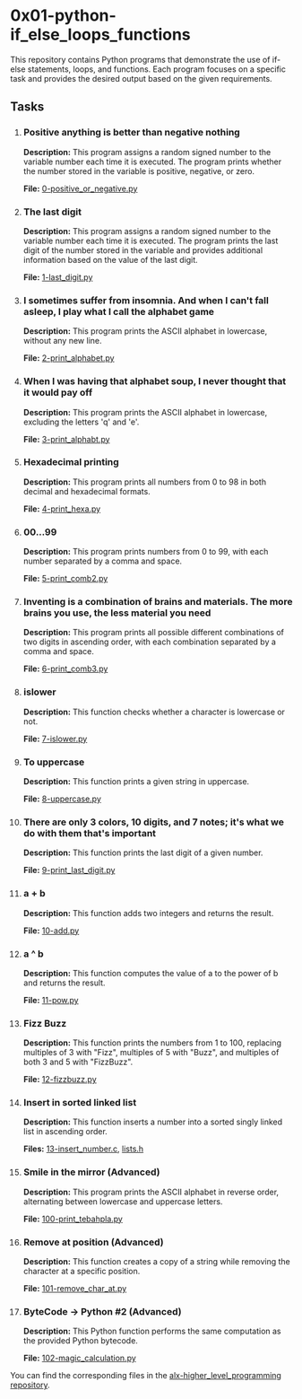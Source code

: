 <!DOCTYPE html>
<html>
<head>
  <title>0x01-python-if_else_loops_functions</title>
</head>
<body>
  <h1>0x01-python-if_else_loops_functions</h1>
  <p>This repository contains Python programs that demonstrate the use of if-else statements, loops, and functions. Each program focuses on a specific task and provides the desired output based on the given requirements.</p>
  <h2>Tasks</h2>
  <ol>
    <li>
      <h3>Positive anything is better than negative nothing</h3>
      <p><strong>Description:</strong> This program assigns a random signed number to the variable number each time it is executed. The program prints whether the number stored in the variable is positive, negative, or zero.</p>
      <p><strong>File:</strong> <a href="0-positive_or_negative.py">0-positive_or_negative.py</a></p>
    </li>
    <li>
      <h3>The last digit</h3>
      <p><strong>Description:</strong> This program assigns a random signed number to the variable number each time it is executed. The program prints the last digit of the number stored in the variable and provides additional information based on the value of the last digit.</p>
      <p><strong>File:</strong> <a href="1-last_digit.py">1-last_digit.py</a></p>
    </li>
    <li>
      <h3>I sometimes suffer from insomnia. And when I can't fall asleep, I play what I call the alphabet game</h3>
      <p><strong>Description:</strong> This program prints the ASCII alphabet in lowercase, without any new line.</p>
      <p><strong>File:</strong> <a href="2-print_alphabet.py">2-print_alphabet.py</a></p>
    </li>
    <li>
      <h3>When I was having that alphabet soup, I never thought that it would pay off</h3>
      <p><strong>Description:</strong> This program prints the ASCII alphabet in lowercase, excluding the letters 'q' and 'e'.</p>
      <p><strong>File:</strong> <a href="3-print_alphabt.py">3-print_alphabt.py</a></p>
    </li>
    <li>
      <h3>Hexadecimal printing</h3>
      <p><strong>Description:</strong> This program prints all numbers from 0 to 98 in both decimal and hexadecimal formats.</p>
      <p><strong>File:</strong> <a href="4-print_hexa.py">4-print_hexa.py</a></p>
    </li>
    <li>
      <h3>00...99</h3>
      <p><strong>Description:</strong> This program prints numbers from 0 to 99, with each number separated by a comma and space.</p>
      <p><strong>File:</strong> <a href="5-print_comb2.py">5-print_comb2.py</a></p>
    </li>
    <li>
      <h3>Inventing is a combination of brains and materials. The more brains you use, the less material you need</h3>
      <p><strong>Description:</strong> This program prints all possible different combinations of two digits in ascending order, with each combination separated by a comma and space.</p>
      <p><strong>File:</strong> <a href="6-print_comb3.py">6-print_comb3.py</a></p>
    </li>
    <li>
      <h3>islower</h3>
      <p><strong>Description:</strong> This function checks whether a character is lowercase or not.</p>
      <p><strong>File:</strong> <a href="7-islower.py">7-islower.py</a></p>
    </li>
    <li>
      <h3>To uppercase</h3>
      <p><strong>Description:</strong> This function prints a given string in uppercase.</p>
      <p><strong>File:</strong> <a href="8-uppercase.py">8-uppercase.py</a></p>
    </li>
    <li>
      <h3>There are only 3 colors, 10 digits, and 7 notes; it's what we do with them that's important</h3>
      <p><strong>Description:</strong> This function prints the last digit of a given number.</p>
      <p><strong>File:</strong> <a href="9-print_last_digit.py">9-print_last_digit.py</a></p>
    </li>
    <li>
      <h3>a + b</h3>
      <p><strong>Description:</strong> This function adds two integers and returns the result.</p>
      <p><strong>File:</strong> <a href="10-add.py">10-add.py</a></p>
    </li>
    <li>
      <h3>a ^ b</h3>
      <p><strong>Description:</strong> This function computes the value of a to the power of b and returns the result.</p>
      <p><strong>File:</strong> <a href="11-pow.py">11-pow.py</a></p>
    </li>
    <li>
      <h3>Fizz Buzz</h3>
      <p><strong>Description:</strong> This function prints the numbers from 1 to 100, replacing multiples of 3 with "Fizz", multiples of 5 with "Buzz", and multiples of both 3 and 5 with "FizzBuzz".</p>
      <p><strong>File:</strong> <a href="12-fizzbuzz.py">12-fizzbuzz.py</a></p>
    </li>
    <li>
      <h3>Insert in sorted linked list</h3>
      <p><strong>Description:</strong> This function inserts a number into a sorted singly linked list in ascending order.</p>
      <p><strong>Files:</strong> <a href="13-insert_number.c">13-insert_number.c</a>, <a href="lists.h">lists.h</a></p>
    </li>
    <li>
      <h3>Smile in the mirror (Advanced)</h3>
      <p><strong>Description:</strong> This program prints the ASCII alphabet in reverse order, alternating between lowercase and uppercase letters.</p>
      <p><strong>File:</strong> <a href="100-print_tebahpla.py">100-print_tebahpla.py</a></p>
    </li>
    <li>
      <h3>Remove at position (Advanced)</h3>
      <p><strong>Description:</strong> This function creates a copy of a string while removing the character at a specific position.</p>
      <p><strong>File:</strong> <a href="101-remove_char_at.py">101-remove_char_at.py</a></p>
    </li>
    <li>
      <h3>ByteCode -&gt; Python #2 (Advanced)</h3>
      <p><strong>Description:</strong> This Python function performs the same computation as the provided Python bytecode.</p>
      <p><strong>File:</strong> <a href="102-magic_calculation.py">102-magic_calculation.py</a></p>
    </li>
  </ol>
  <p>You can find the corresponding files in the <a href="https://github.com/username/alx-higher_level_programming">alx-higher_level_programming repository</a>.</p>
</body>
</html>
